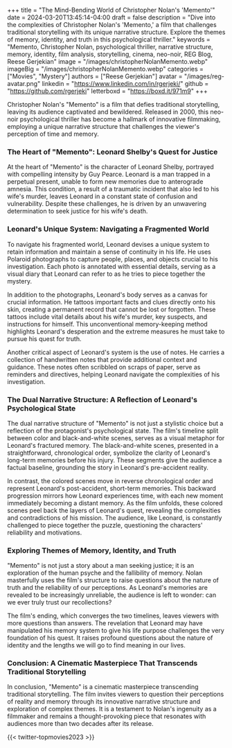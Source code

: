 +++
title = "The Mind-Bending World of Christopher Nolan's 'Memento'"
date = 2024-03-20T13:45:14-04:00
draft = false
description = "Dive into the complexities of Christopher Nolan's 'Memento,' a film that challenges traditional storytelling with its unique narrative structure. Explore the themes of memory, identity, and truth in this psychological thriller."
keywords = "Memento, Christopher Nolan, psychological thriller, narrative structure, memory, identity, film analysis, storytelling, cinema, neo-noir, REG Blog, Reese Gerjekian"
image = "/images/christopherNolanMemento.webp"
imageBig = "/images/christopherNolanMemento.webp"
categories = ["Movies", "Mystery"]
authors = ["Reese Gerjekian"]
avatar = "/images/reg-avatar.png"
linkedin = "https://www.linkedin.com/in/rgerjeki/"
github = "https://github.com/rgerjeki"
letterboxd = "https://boxd.it/971m9"
+++

Christopher Nolan's "Memento" is a film that defies traditional storytelling, leaving its audience captivated and bewildered. Released in 2000, this neo-noir psychological thriller has become a hallmark of innovative filmmaking, employing a unique narrative structure that challenges the viewer's perception of time and memory.

### The Heart of "Memento": Leonard Shelby's Quest for Justice
At the heart of "Memento" is the character of Leonard Shelby, portrayed with compelling intensity by Guy Pearce. Leonard is a man trapped in a perpetual present, unable to form new memories due to anterograde amnesia. This condition, a result of a traumatic incident that also led to his wife's murder, leaves Leonard in a constant state of confusion and vulnerability. Despite these challenges, he is driven by an unwavering determination to seek justice for his wife's death.

### Leonard's Unique System: Navigating a Fragmented World
To navigate his fragmented world, Leonard devises a unique system to retain information and maintain a sense of continuity in his life. He uses Polaroid photographs to capture people, places, and objects crucial to his investigation. Each photo is annotated with essential details, serving as a visual diary that Leonard can refer to as he tries to piece together the mystery.

In addition to the photographs, Leonard's body serves as a canvas for crucial information. He tattoos important facts and clues directly onto his skin, creating a permanent record that cannot be lost or forgotten. These tattoos include vital details about his wife's murder, key suspects, and instructions for himself. This unconventional memory-keeping method highlights Leonard's desperation and the extreme measures he must take to pursue his quest for truth.

Another critical aspect of Leonard's system is the use of notes. He carries a collection of handwritten notes that provide additional context and guidance. These notes often scribbled on scraps of paper, serve as reminders and directives, helping Leonard navigate the complexities of his investigation.

### The Dual Narrative Structure: A Reflection of Leonard's Psychological State
The dual narrative structure of "Memento" is not just a stylistic choice but a reflection of the protagonist's psychological state. The film's timeline split between color and black-and-white scenes, serves as a visual metaphor for Leonard's fractured memory. The black-and-white scenes, presented in a straightforward, chronological order, symbolize the clarity of Leonard's long-term memories before his injury. These segments give the audience a factual baseline, grounding the story in Leonard's pre-accident reality.

In contrast, the colored scenes move in reverse chronological order and represent Leonard's post-accident, short-term memories. This backward progression mirrors how Leonard experiences time, with each new moment immediately becoming a distant memory. As the film unfolds, these colored scenes peel back the layers of Leonard's quest, revealing the complexities and contradictions of his mission. The audience, like Leonard, is constantly challenged to piece together the puzzle, questioning the characters' reliability and motivations.

### Exploring Themes of Memory, Identity, and Truth
"Memento" is not just a story about a man seeking justice; it is an exploration of the human psyche and the fallibility of memory. Nolan masterfully uses the film's structure to raise questions about the nature of truth and the reliability of our perceptions. As Leonard's memories are revealed to be increasingly unreliable, the audience is left to wonder: can we ever truly trust our recollections?

The film's ending, which converges the two timelines, leaves viewers with more questions than answers. The revelation that Leonard may have manipulated his memory system to give his life purpose challenges the very foundation of his quest. It raises profound questions about the nature of identity and the lengths we will go to find meaning in our lives.

### Conclusion: A Cinematic Masterpiece That Transcends Traditional Storytelling
In conclusion, "Memento" is a cinematic masterpiece transcending traditional storytelling. The film invites viewers to question their perceptions of reality and memory through its innovative narrative structure and exploration of complex themes. It is a testament to Nolan's ingenuity as a filmmaker and remains a thought-provoking piece that resonates with audiences more than two decades after its release.

{{< twitter-topmovies2023 >}}